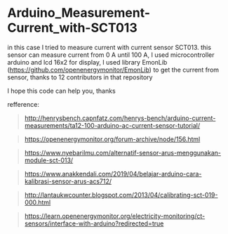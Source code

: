 # Arduino_Measurement-Current_with-SCT013
in this case I tried to measure current with current sensor SCT013.
this sensor can measure current from 0 A until 100 A,
I used microcontroller arduino and lcd 16x2 for display,
I used library EmonLib (https://github.com/openenergymonitor/EmonLib) to get the current from sensor, thanks to 12 contributors in that repository

I hope this code can help you,
thanks

refference:

> http://henrysbench.capnfatz.com/henrys-bench/arduino-current-measurements/ta12-100-arduino-ac-current-sensor-tutorial/ 

> https://openenergymonitor.org/forum-archive/node/156.html

> https://www.nyebarilmu.com/alternatif-sensor-arus-menggunakan-module-sct-013/

> https://www.anakkendali.com/2019/04/belajar-arduino-cara-kalibrasi-sensor-arus-acs712/

> http://lantaukwcounter.blogspot.com/2013/04/calibrating-sct-019-000.html

> https://learn.openenergymonitor.org/electricity-monitoring/ct-sensors/interface-with-arduino?redirected=true
